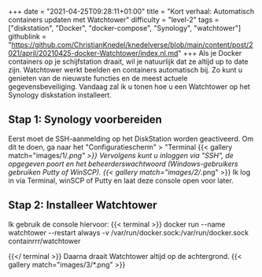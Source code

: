 +++
date = "2021-04-25T09:28:11+01:00"
title = "Kort verhaal: Automatisch containers updaten met Watchtower"
difficulty = "level-2"
tags = ["diskstation", "Docker", "docker-compose", "Synology", "watchtower"]
githublink = "https://github.com/ChristianKnedel/knedelverse/blob/main/content/post/2021/april/20210425-docker-Watchtower/index.nl.md"
+++
Als je Docker containers op je schijfstation draait, wil je natuurlijk dat ze altijd up to date zijn. Watchtower werkt beelden en containers automatisch bij. Zo kunt u genieten van de nieuwste functies en de meest actuele gegevensbeveiliging. Vandaag zal ik u tonen hoe u een Watchtower op het Synology diskstation installeert.
## Stap 1: Synology voorbereiden
Eerst moet de SSH-aanmelding op het DiskStation worden geactiveerd. Om dit te doen, ga naar het "Configuratiescherm" > "Terminal
{{< gallery match="images/1/*.png" >}}
Vervolgens kunt u inloggen via "SSH", de opgegeven poort en het beheerderswachtwoord (Windows-gebruikers gebruiken Putty of WinSCP).
{{< gallery match="images/2/*.png" >}}
Ik log in via Terminal, winSCP of Putty en laat deze console open voor later.
## Stap 2: Installeer Watchtower
Ik gebruik de console hiervoor:
{{< terminal >}}
docker run --name watchtower --restart always -v /var/run/docker.sock:/var/run/docker.sock containrrr/watchtower

{{</ terminal >}}
Daarna draait Watchtower altijd op de achtergrond.
{{< gallery match="images/3/*.png" >}}
